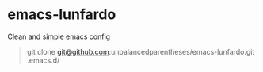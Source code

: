 # emacs-lunfardo

Clean and simple emacs config

> git clone git@github.com:unbalancedparentheses/emacs-lunfardo.git .emacs.d/
